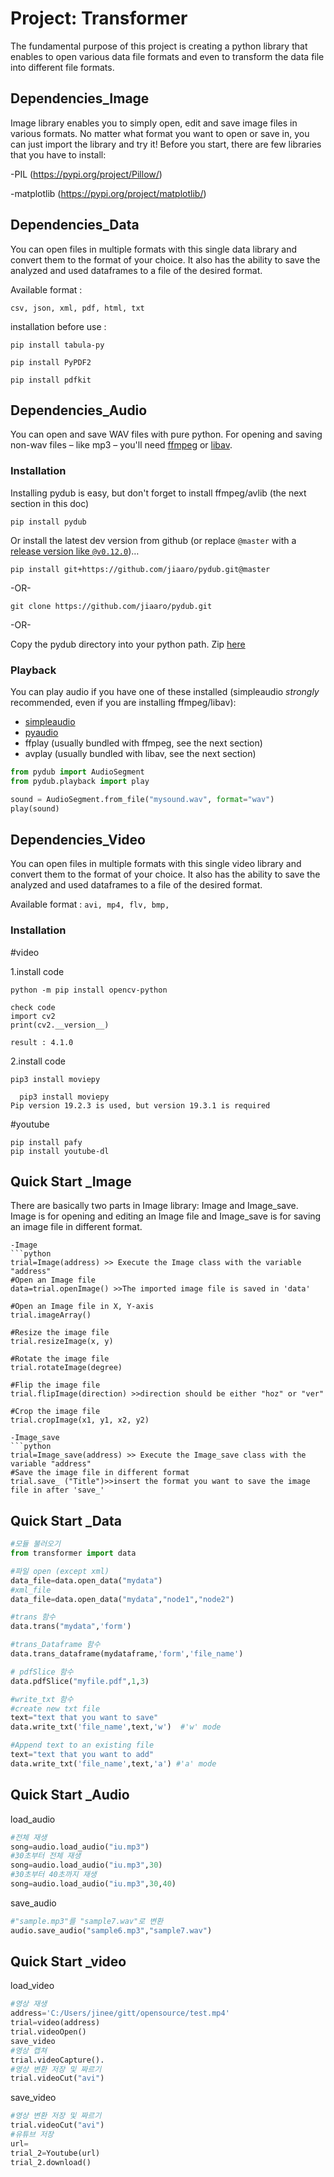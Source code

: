 # Project: Transformer

The fundamental purpose of this project is creating a python library that enables to open various data file formats and even to transform the data file into different file formats.


## Dependencies_Image
Image library enables you to simply open, edit and save image files in various formats. No matter what format you want to open or save in, you can just import the library and try it!
Before you start, there are few libraries that you have to install:

-PIL (https://pypi.org/project/Pillow/)

-matplotlib (https://pypi.org/project/matplotlib/)

## Dependencies_Data
You can open files in multiple formats with this single data library and convert them to the format of your choice.
It also has the ability to save the analyzed and used dataframes to a file of the desired format.

Available format : 
  
    csv, json, xml, pdf, html, txt

installation before use : 
   
    pip install tabula-py
   
    pip install PyPDF2
   
    pip install pdfkit

## Dependencies_Audio

You can open and save WAV files with pure python. For opening and saving non-wav 
files – like mp3 – you'll need [ffmpeg](http://www.ffmpeg.org/) or 
[libav](http://libav.org/).


### Installation

Installing pydub is easy, but don't forget to install ffmpeg/avlib (the next section in this doc)

    pip install pydub

Or install the latest dev version from github (or replace `@master` with a [release version like `@v0.12.0`](https://github.com/jiaaro/pydub/releases))…

    pip install git+https://github.com/jiaaro/pydub.git@master

-OR-

    git clone https://github.com/jiaaro/pydub.git

-OR-

Copy the pydub directory into your python path. Zip 
[here](https://github.com/jiaaro/pydub/zipball/master)

### Playback

You can play audio if you have one of these installed (simpleaudio _strongly_ recommended, even if you are installing ffmpeg/libav):

 - [simpleaudio](https://simpleaudio.readthedocs.io/en/latest/)
 - [pyaudio](https://people.csail.mit.edu/hubert/pyaudio/docs/#)
 - ffplay (usually bundled with ffmpeg, see the next section)
 - avplay (usually bundled with libav, see the next section)
 
```python
from pydub import AudioSegment
from pydub.playback import play

sound = AudioSegment.from_file("mysound.wav", format="wav")
play(sound)
```
## Dependencies_Video
 You can open files in multiple formats with this single video library and convert them to the format of your choice. It also has the ability to save the analyzed and used dataframes to a file of the desired format.

Available format :
      ```avi, mp4, flv, bmp, ```

### Installation
#video

1.install code
```
python -m pip install opencv-python

check code
import cv2
print(cv2.__version__)

result : 4.1.0
```
2.install code
```
pip3 install moviepy
  
  pip3 install moviepy
Pip version 19.2.3 is used, but version 19.3.1 is required
```
#youtube
```
pip install pafy 
pip install youtube-dl
```

## Quick Start _Image
There are basically two parts in Image library: Image and Image_save. Image is for opening and editing an Image file and Image_save is for saving an image file in different format.
```
-Image
```python
trial=Image(address) >> Execute the Image class with the variable "address"
#Open an Image file
data=trial.openImage() >>The imported image file is saved in 'data'

#Open an Image file in X, Y-axis
trial.imageArray()

#Resize the image file
trial.resizeImage(x, y)

#Rotate the image file
trial.rotateImage(degree)

#Flip the image file
trial.flipImage(direction) >>direction should be either "hoz" or "ver"

#Crop the image file
trial.cropImage(x1, y1, x2, y2)

-Image_save
```python
trial=Image_save(address) >> Execute the Image_save class with the variable "address"
#Save the image file in different format
trial.save_ ("Title")>>insert the format you want to save the image file in after 'save_'
```

## Quick Start _Data
```python
#모듈 불러오기
from transformer import data

#파일 open (except xml)
data_file=data.open_data("mydata")
#xml_file
data_file=data.open_data("mydata","node1","node2")

#trans 함수
data.trans("mydata",'form')

#trans_Dataframe 함수
data.trans_dataframe(mydataframe,'form','file_name')

# pdfSlice 함수
data.pdfSlice("myfile.pdf",1,3)

#write_txt 함수
#create new txt file
text="text that you want to save"
data.write_txt('file_name',text,'w')  #'w' mode

#Append text to an existing file
text="text that you want to add"
data.write_txt('file_name',text,'a') #'a' mode
```
## Quick Start _Audio

load_audio
```python
#전체 재생
song=audio.load_audio("iu.mp3")
#30초부터 전체 재생
song=audio.load_audio("iu.mp3",30)
#30초부터 40초까지 재생
song=audio.load_audio("iu.mp3",30,40)
 ```
save_audio
    
```python
#"sample.mp3"를 "sample7.wav"로 변환
audio.save_audio("sample6.mp3","sample7.wav") 
```
## Quick Start _video
load_video
```python
#영상 재생
address='C:/Users/jinee/gitt/opensource/test.mp4'
trial=video(address)
trial.videoOpen()
save_video
#영상 캡쳐
trial.videoCapture().
#영상 변환 저장 및 짜르기
trial.videoCut("avi")
 ```
save_video
```python
#영상 변환 저장 및 짜르기
trial.videoCut("avi")
#유튜브 저장
url=
trial_2=Youtube(url)
trial_2.download()
